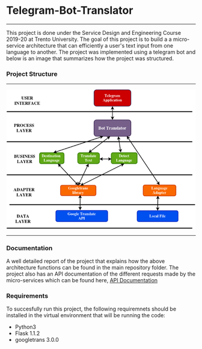 # Telegram-Bot-Translator 
***

This project is done under the Service Design and Engineering Course 2019-20 at Trento University. 
The goal of this project is to build a a micro-service architecture that can efficiently a user's text input from one language to another. The project was implemented using a telegram bot and below is an image that summarizes how the project was structured.

### Project Structure  
***

![Image of project structure ](https://github.com/lawrencearaa/Telegram-Bot-Translator/blob/master/architecture.png)
***




### Documentation
A well detailed report of the project that explains how the above architecture functions can be found in the main repository folder. The project also has an API documentation of the different requests made by the micro-services which can be found here, [API Documentation](https://documenter.getpostman.com/view/9110031/TVKBZJqJ)

### Requirements
To succesfully run this project, the following requiremnets should be installed in the virtual environment that will be running the code:
  - Python3
  - Flask 1.1.2
  - googletrans 3.0.0
